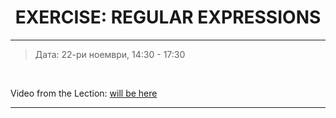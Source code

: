 <h1 align="center">EXERCISE: REGULAR EXPRESSIONS</h1>

<hr>

<blockquote>
    <p>Дата: 22-ри ноември, 14:30 - 17:30</p>
</blockquote>

<br>

<p>
    Video from the Lection: <a href="#">will be here</a>
</p>

<hr>